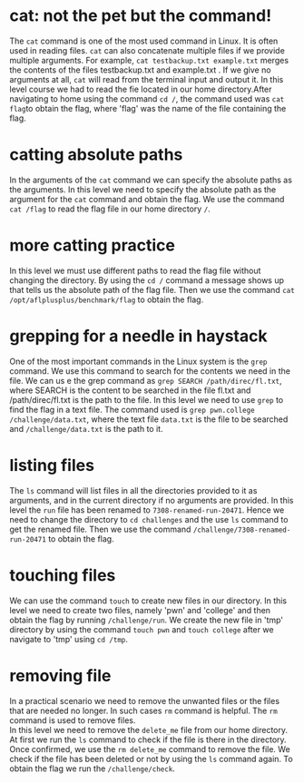 # cat: not the pet but the command!
The `cat` command is one of the most used command in Linux. It is often used in reading files. `cat` can also concatenate multiple files if we provide multiple arguments.
For example, `cat testbackup.txt example.txt` merges the contents of the files testbackup.txt and example.txt .
If we give no arguments at all, `cat` will read from the terminal input and output it.
In this level course we had to read the fie located in our home directory.After navigating to home using the command `cd /`, the command used was `cat flag`to obtain the flag, where 'flag' was the name of the file containing the flag.

# catting absolute paths
In the arguments of the `cat` command we can specify the absolute paths as the arguments. In this level we need to specify the absolute path as the argument for the `cat` command and obtain the flag.
We use the command `cat /flag` to read the flag file in our home directory `/`.

# more catting practice 
In this level we must use different paths to read the flag file without changing the directory. By using the `cd /` command a message shows up that tells us the absolute path of the flag file. Then we use the command `cat /opt/aflplusplus/benchmark/flag` to obtain the flag.

# grepping for a needle in haystack
One of the most important commands in the Linux system is the `grep` command. We use this command to search for the contents we need in the file.
We can us e the grep command as `grep SEARCH /path/direc/fl.txt`, where SEARCH is the content to be searched in the file fl.txt and /path/direc/fl.txt is the path to the file.
In this level we need to use `grep` to find the flag in a text file. The command used is `grep pwn.college /challenge/data.txt`, where the text file `data.txt` is the file to be searched and `/challenge/data.txt` is the path to it.

# listing files 
The `ls` command will list files in all the directories provided to it as arguments, and in the current directory if no arguments are provided.
In this level the `run` file has been renamed to `7308-renamed-run-20471`. Hence we need to change the directory to `cd challenges` and the use `ls` command to get the renamed file. Then we use the command `/challenge/7308-renamed-run-20471` to obtain the flag.

# touching files
We can use the command `touch` to create new files in our directory.
In this level we need to create two files, namely 'pwn' and 'college' and then obtain the flag by running `/challenge/run`. We create the new file in 'tmp' directory by using the command `touch pwn` and `touch college` after we navigate to 'tmp' using `cd /tmp`.

# removing file
In a practical scenario we need to remove the unwanted files or the files that are needed no longer. In such cases `rm` command is helpful. The `rm` command is used to remove files.  
In this level  we need to remove the `delete_me` file from our home directory. At first we run the `ls` command to check if the file is there in the directory. Once confirmed, we use the `rm delete_me` command to remove the file. We check if the file has been deleted or not by using the `ls` command again. To obtain the flag we run the `/challenge/check`. 
